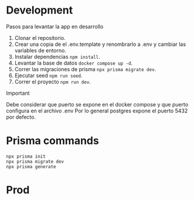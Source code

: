 # Development
Pasos para levantar la app en desarrollo

1. Clonar el repositorio.
2. Crear una copia de el .env.template y renombrarlo a .env y cambiar las variables de entorno.
3. Instalar dependencias ``` npm install ```.
4. Levantar la base de datos ``` docker compose up -d ```.
5. Correr las migraciones de prisma ``` npx prisma migrate dev ```.
6. Ejecutar seed ``` npm run seed ```.
7. Correr el proyecto ``` npm run dev ```.

>[!IMPORTANT]
>
> Debe considerar que puerto se expone en el docker compose y que puerto configura en el archivo .env
> Por lo general postgres expone el puerto 5432 por defecto.

# Prisma commands
```
npx prisma init
npx prisma migrate dev
npx prisma generate
```

# Prod
